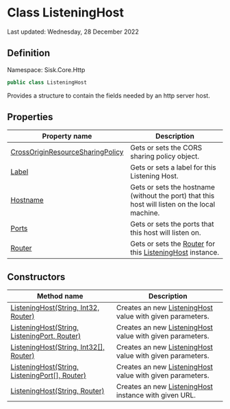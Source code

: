 # Class ListeningHost
Last updated: Wednesday, 28 December 2022

## Definition
Namespace: Sisk.Core.Http

```csharp
public class ListeningHost
```

Provides a structure to contain the fields needed by an http server host.

## Properties

| Property name | Description |
| --- | --- |
| [CrossOriginResourceSharingPolicy](/spec/Sisk/Core/Http/ListeningHost/CrossOriginResourceSharingPolicy) | Gets or sets the CORS sharing policy object. | 
| [Label](/spec/Sisk/Core/Http/ListeningHost/Label) | Gets or sets a label for this Listening Host. | 
| [Hostname](/spec/Sisk/Core/Http/ListeningHost/Hostname) | Gets or sets the hostname (without the port) that this host will listen on the local machine. | 
| [Ports](/spec/Sisk/Core/Http/ListeningHost/Ports) | Gets or sets the ports that this host will listen on. | 
| [Router](/spec/Sisk/Core/Http/ListeningHost/Router) | Gets or sets the [Router](/spec/Sisk/Core/Routing/Router) for this [ListeningHost](/spec/Sisk/Core/Http/ListeningHost) instance. | 

## Constructors

| Method name | Description |
| --- | --- |
| [ListeningHost(String, Int32, Router)](/spec/Sisk/Core/Http/ListeningHost/_ctor--String-Int32-Router) | Creates an new [ListeningHost](/spec/Sisk/Core/Http/ListeningHost) value with given parameters. | 
| [ListeningHost(String, ListeningPort, Router)](/spec/Sisk/Core/Http/ListeningHost/_ctor--String-ListeningPort-Router) | Creates an new [ListeningHost](/spec/Sisk/Core/Http/ListeningHost) value with given parameters. | 
| [ListeningHost(String, Int32[], Router)](/spec/Sisk/Core/Http/ListeningHost/_ctor--String-Int32[]-Router) | Creates an new [ListeningHost](/spec/Sisk/Core/Http/ListeningHost) value with given parameters. | 
| [ListeningHost(String, ListeningPort[], Router)](/spec/Sisk/Core/Http/ListeningHost/_ctor--String-ListeningPort[]-Router) | Creates an new [ListeningHost](/spec/Sisk/Core/Http/ListeningHost) value with given parameters. | 
| [ListeningHost(String, Router)](/spec/Sisk/Core/Http/ListeningHost/_ctor--String-Router) | Creates an new [ListeningHost](/spec/Sisk/Core/Http/ListeningHost) instance with given URL. | 


